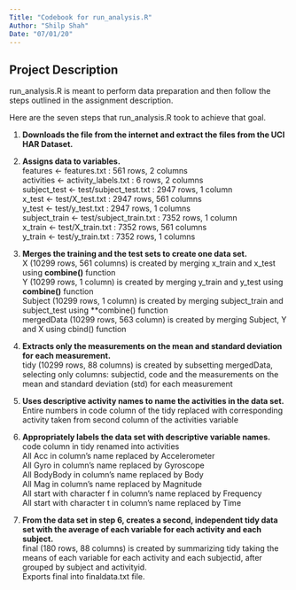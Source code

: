 ```yaml
---
Title: "Codebook for run_analysis.R"
Author: "Shilp Shah"
Date: "07/01/20"
---
```


## Project Description
run_analysis.R is meant to perform data preparation and then follow the steps outlined in the assignment description.

Here are the seven steps that run_analysis.R took to achieve that goal.

1. **Downloads the file from the internet and extract the files from the UCI HAR Dataset.**

2. **Assigns data to variables.**\
features <- features.txt : 561 rows, 2 columns\
activities <- activity_labels.txt : 6 rows, 2 columns\
subject_test <- test/subject_test.txt : 2947 rows, 1 column\
x_test <- test/X_test.txt : 2947 rows, 561 columns\
y_test <- test/y_test.txt : 2947 rows, 1 columns\
subject_train <- test/subject_train.txt : 7352 rows, 1 column\
x_train <- test/X_train.txt : 7352 rows, 561 columns\
y_train <- test/y_train.txt : 7352 rows, 1 columns

3. **Merges the training and the test sets to create one data set.**\
X (10299 rows, 561 columns) is created by merging x_train and x_test using **combine()** function\
Y (10299 rows, 1 column) is created by merging y_train and y_test using **combine()** function\
Subject (10299 rows, 1 column) is created by merging subject_train and subject_test using **combine() function\
mergedData (10299 rows, 563 column) is created by merging Subject, Y and X using cbind() function

4. **Extracts only the measurements on the mean and standard deviation for each measurement.**\
tidy (10299 rows, 88 columns) is created by subsetting mergedData, selecting only columns: 
subjectid, code and the measurements on the mean and standard deviation (std) for each measurement

5. **Uses descriptive activity names to name the activities in the data set.**\
Entire numbers in code column of the tidy replaced with corresponding activity taken from second column of the activities variable

6. **Appropriately labels the data set with descriptive variable names.**\
code column in tidy renamed into activities\
All Acc in column’s name replaced by Accelerometer\
All Gyro in column’s name replaced by Gyroscope\
All BodyBody in column’s name replaced by Body\
All Mag in column’s name replaced by Magnitude\
All start with character f in column’s name replaced by Frequency\
All start with character t in column’s name replaced by Time

7. **From the data set in step 6, creates a second, independent tidy data set with the average of each variable for each activity and each subject.**\
final (180 rows, 88 columns) is created by summarizing tidy taking the means of each variable for each activity and each subjectid, after grouped by subject and activityid.\
Exports final into finaldata.txt file.
